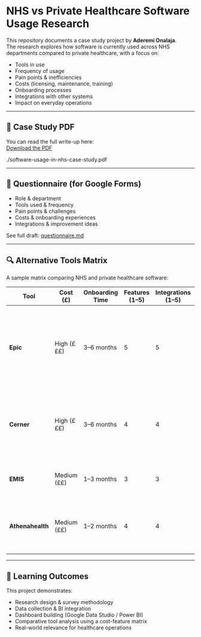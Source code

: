 # NHS vs Private Healthcare Software Usage Research

This repository documents a case study project by **Aderemi Onalaja**.  
The research explores how software is currently used across NHS departments compared to private healthcare, with a focus on:

- Tools in use
- Frequency of usage
- Pain points & inefficiencies
- Costs (licensing, maintenance, training)
- Onboarding processes
- Integrations with other systems
- Impact on everyday operations

---

## 📄 Case Study PDF
You can read the full write-up here:  
[Download the PDF](./software_usage_case_study.pdf)

./software-usage-in-nhs-case-study.pdf

---

## 📝 Questionnaire (for Google Forms)
- Role & department
- Tools used & frequency
- Pain points & challenges
- Costs & onboarding experiences
- Integrations & improvement ideas

See full draft: [questionnaire.md](./questionnaire.md)

---

## 🔍 Alternative Tools Matrix
A sample matrix comparing NHS and private healthcare software:

| Tool        | Cost (£) | Onboarding Time | Features (1–5) | Integrations (1–5) | Usability (1–5) | Notes |
|-------------|----------|-----------------|----------------|---------------------|-----------------|-------|
| **Epic**    | High (£££) | 3–6 months       | 5              | 5                   | 3               | Widely used in NHS trusts, highly integrated but expensive and complex to learn. |
| **Cerner**  | High (£££) | 3–6 months       | 4              | 4                   | 3               | Strong EHR platform, big presence in NHS and US private sector. |
| **EMIS**    | Medium (££) | 1–3 months       | 3              | 3                   | 4               | Common in GP practices across the NHS. |
| **Athenahealth** | Medium (££) | 1–2 months | 4              | 4                   | 5               | Cloud-based, widely used in private US sector. |

---

## 🎯 Learning Outcomes
This project demonstrates:
- Research design & survey methodology
- Data collection & BI integration
- Dashboard building (Google Data Studio / Power BI)
- Comparative tool analysis using a cost-feature matrix
- Real-world relevance for healthcare operations
